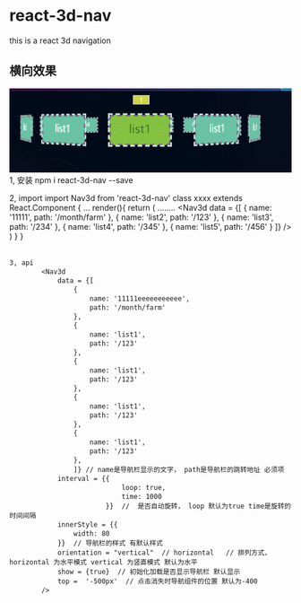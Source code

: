 # react-3d-nav
this is a react  3d navigation


## 横向效果

![Image text](https://github.com/1140571314/react-3d-nav/blob/master/example_image/horizontal2.gif)
1, 安装 
npm i react-3d-nav --save

2, import 
import Nav3d from 'react-3d-nav'
class xxxx extends React.Component {
  ...
  render(){
      return (
          ........
          <Nav3d 
            data = {[
                {
                    name: '11111',
                    path: '/month/farm'
                },
                {
                    name: 'list2',
                    path: '/123'
                },
                {
                    name: 'list3',
                    path: '/234'
                },
                {
                    name: 'list4',
                    path: '/345'
                },
                {
                    name: 'list5',
                    path: '/456'
                }
            ]}
          />
      )
  }
}
```

3, api
        <Nav3d 
            data = {[
                {
                    name: '11111eeeeeeeeeee',
                    path: '/month/farm'
                },
                {
                    name: 'list1',
                    path: '/123'
                },
                {
                    name: 'list1',
                    path: '/123'
                },
                {
                    name: 'list1',
                    path: '/123'
                },
                {
                    name: 'list1',
                    path: '/123'
                },
                ]} // name是导航栏显示的文字， path是导航栏的跳转地址 必须项
            interval = {{ 
                            loop: true,  
                            time: 1000
                        }}  //  是否自动旋转， loop 默认为true time是旋转的时间间隔
            innerStyle = {{
                width: 80
            }}  // 导航栏的样式 有默认样式
            orientation = "vertical"  // horizontal   // 排列方式， horizontal 为水平模式 vertical 为竖直模式 默认为水平
            show = {true}  // 初始化加载是否显示导航栏 默认显示
            top =  '-500px'  // 点击消失时导航组件的位置 默认为-400
        />

